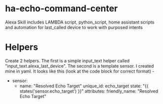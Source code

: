 # ha-echo-command-center
Alexa Skill includes LAMBDA script, python_script, home assistant scripts and automation for last_called device to work with purposed intents

# Helpers
Create 2 helpers. The first is a simple input_text helper called "input_text.alexa_last_device". The second is a template sensor. I created mine in yaml. It looks like this (look at the code block for correct format) - 

  - sensor:
      - name: "Resolved Echo Target"
        unique_id: echo_target
        state: "{{ states('sensor.echo_target') }}"
        attributes:
          friendly_name: "Resolved Echo Target"
